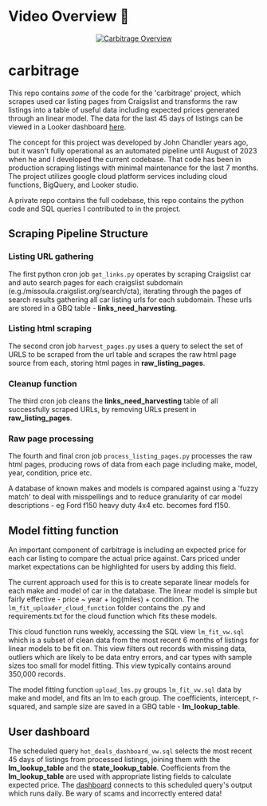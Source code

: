 # Video Overview 🎥


<div align="center">
  <a href="https://www.youtube.com/watch?v=c0oT2hzpGXo">
    <img src="https://img.youtube.com/vi/c0oT2hzpGXo/0.jpg" alt="Carbitrage Overview">
  </a>
</div>

# carbitrage

This repo contains *some* of the code for the 'carbitrage' project, which scrapes used car listing pages from Craigslist and transforms the raw listings into a table of useful data including expected prices generated through an linear model. The data for the last 45 days of listings can be viewed in a Looker dashboard [here](https://lookerstudio.google.com/reporting/15724f59-7692-4920-95ac-a2c8f76029eb/page/jUEsD).

The concept for this project was developed by John Chandler years ago, but it wasn't fully operational as an automated pipeline until August of 2023 when he and I developed the current codebase. That code has been in production scraping listings with minimal maintenance for the last 7 months. The project utilizes google cloud platform services including cloud functions, BigQuery, and Looker studio.

A private repo contains the full codebase, this repo contains the python code and SQL queries I contributed to in the project.

## Scraping Pipeline Structure

### Listing URL gathering
The first python cron job `get_links.py` operates by scraping Craigslist car and auto search pages for each craigslist subdomain (e.g./missoula.craigslist.org/search/cta), iterating through the pages of search results gathering all car listing urls for each subdomain. These urls are stored in a GBQ table - **links_need_harvesting**.

### Listing html scraping
The second cron job `harvest_pages.py` uses a query to select the set of URLS to be scraped from the url table and scrapes the raw html page source from each, storing html pages in **raw_listing_pages**.

### Cleanup function
The third cron job cleans the **links_need_harvesting** table of all successfully scraped URLs, by removing URLs present in **raw_listing_pages**.

### Raw page processing
The fourth and final cron job `process_listing_pages.py` processes the raw html pages, producing rows of data from each page including make, model, year, condition, price etc.

A database of known makes and models is compared against using a 'fuzzy match' to deal with misspellings and to reduce granularity of car model descriptions - eg Ford f150 heavy duty 4x4 etc. becomes ford f150.

## Model fitting function
An important component of carbitrage is including an expected price for each car listing to compare the actual price against. Cars priced under market expectations can be highlighted for users by adding this field.

The current approach used for this is to create separate linear models for each make and model of car in the database. The linear model is simple but fairly effective - price ~ year + log(miles) + condition. The `lm_fit_uploader_cloud_function` folder contains the .py and requirements.txt for the cloud function which fits these models.

This cloud function runs weekly, accessing the SQL view `lm_fit_vw.sql` which is a subset of clean data from the most recent 6 months of listings for linear models to be fit on. This view filters out records with missing data, outliers which are likely to be data entry errors, and car types with sample sizes too small for model fitting. This view typically contains around 350,000 records.

The model fitting function `upload_lms.py` groups `lm_fit_vw.sql` data by make and model, and fits an lm to each group. The coefficients, intercept, r-squared, and sample size are saved in a GBQ table - **lm_lookup_table**.

## User dashboard

The scheduled query `hot_deals_dashboard_vw.sql` selects the most recent 45 days of listings from processed listings, joining them with the **lm_lookup_table** and the **state_lookup_table**. Coefficients from the **lm_lookup_table** are used with appropriate listing fields to calculate expected price. The [dashboard](https://lookerstudio.google.com/reporting/15724f59-7692-4920-95ac-a2c8f76029eb/page/jUEsD) connects to this scheduled query's output which runs daily. Be wary of scams and incorrectly entered data!